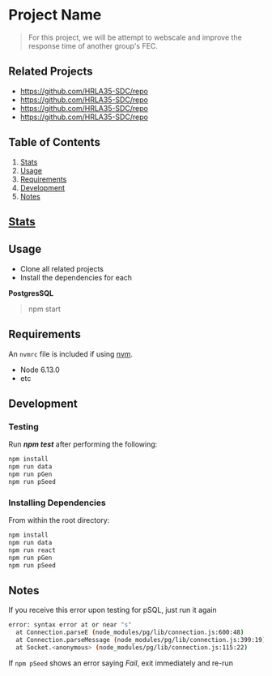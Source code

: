 # Project Name

>For this project, we will be attempt to webscale and improve the response time of another group's FEC.

## Related Projects

  - https://github.com/HRLA35-SDC/repo
  - https://github.com/HRLA35-SDC/repo
  - https://github.com/HRLA35-SDC/repo
  - https://github.com/HRLA35-SDC/repo

## Table of Contents

1. [Stats](#Stats)
2. [Usage](#Usage)
3. [Requirements](#requirements)
4. [Development](#development)
5. [Notes](#notes)

## [Stats](https://docs.google.com/spreadsheets/d/1S8Af02fTtTmnbA80wFej19aTLSGP5QH5kyQQp2dVEQc/)

## Usage

  * Clone all related projects
  * Install the dependencies for each

  **PostgresSQL**
  > npm start


## Requirements

An `nvmrc` file is included if using [nvm](https://github.com/creationix/nvm).

- Node 6.13.0
- etc

## Development

### Testing
Run ***npm test*** after performing the following:

```sh
npm install
npm run data
npm run pGen
npm run pSeed
```

### Installing Dependencies
From within the root directory:

```sh
npm install
npm run data
npm run react
npm run pGen
npm run pSeed
```

## Notes
If you receive this error upon testing for pSQL, just run it again
```sh
error: syntax error at or near "s"
  at Connection.parseE (node_modules/pg/lib/connection.js:600:48)
  at Connection.parseMessage (node_modules/pg/lib/connection.js:399:19)
  at Socket.<anonymous> (node_modules/pg/lib/connection.js:115:22)
```

If `npm pSeed` shows an error saying *Fail*, exit immediately and re-run